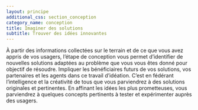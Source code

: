 ```yaml
---
layout: principe
additional_css: section_conception
category_name: conception
title: Imaginer des solutions
subtitle: Trouver des idées innovantes
---
```


À partir des informations collectées sur le terrain et de ce que vous avez appris de vos usagers, l’étape de conception vous permet d’identifier de nouvelles solutions adaptées au problème que vous vous êtes donné pour objectif de résoudre. Impliquer les bénéficiaires futurs de vos solutions, vos partenaires et les agents dans ce travail d’idéation. C’est en fédérant l’intelligence et la créativité de tous que vous parviendrez à des solutions originales et pertinentes. En affinant les idées les plus  prometteuses, vous parviendrez à quelques concepts pertinents à tester et expérimenter auprès des usagers.